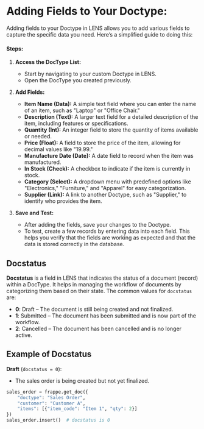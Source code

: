 # Adding Fields to Your Doctype:
Adding fields to your Doctype in LENS allows you to add various fields to capture the specific data you need. Here’s a simplified guide to doing this:

#### **Steps:**
1.  **Access the DocType List:**
    -   Start by navigating to your custom Doctype in LENS.
    -   Open the DocType you created previously.

2.  **Add Fields:**
     -   **Item Name (Data):** A simple text field where you can enter the name of an item, such as "Laptop" or "Office Chair."
     -   **Description (Text):** A larger text field for a detailed description of the item, including features or specifications.
     -   **Quantity (Int):** An integer field to store the quantity of items available or needed.
     -   **Price (Float):** A field to store the price of the item, allowing for decimal values like "19.99."
     -   **Manufacture Date (Date):** A date field to record when the item was manufactured.
     -   **In Stock (Check):** A checkbox to indicate if the item is currently in stock.
     -   **Category (Select):** A dropdown menu with predefined options like "Electronics," "Furniture," and "Apparel" for easy categorization.
     -   **Supplier (Link):** A link to another Doctype, such as "Supplier," to identify who provides the item.
 
3.  **Save and Test:**
    
    -   After adding the fields, save your changes to the Doctype.
    -   To test, create a few records by entering data into each field. This helps you verify that the fields are working as expected and that the data is stored correctly in the database.

## Docstatus

**Docstatus** is a field in LENS that indicates the status of a document (record) within a DocType. It helps in managing the workflow of documents by categorizing them based on their state. The common values for `docstatus` are:

-   **0**: Draft – The document is still being created and not finalized.
-   **1**: Submitted – The document has been submitted and is now part of the workflow.
-   **2**: Cancelled – The document has been cancelled and is no longer active.

## Example of Docstatus

**Draft** (`docstatus = 0`):

-   The sales order is being created but not yet finalized.
```python
sales_order = frappe.get_doc({
    "doctype": "Sales Order",
    "customer": "Customer A",
    "items": [{"item_code": "Item 1", "qty": 2}]
})
sales_order.insert()  # docstatus is 0
```


<!--stackedit_data:
eyJoaXN0b3J5IjpbMTQ5NTUxODk4NiwxOTk0NjQ3NjE3LC0zMj
g1MTk5M119
-->